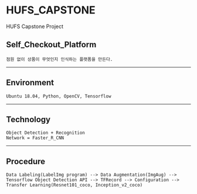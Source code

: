 # HUFS_CAPSTONE
HUFS Capstone Project 

## Self_Checkout_Platform
```
점원 없이 상품이 무엇인지 인식하는 플랫폼을 만든다.
```
--------------------------

## Environment
```
Ubuntu 18.04, Python, OpenCV, Tensorflow
```
------------------

## Technology
```
Object Detection + Recognition
Network = Faster_R_CNN
```
------------------

## Procedure
```
Data Labeling(LabelImg program) --> Data Augmentation(ImgAug) --> Tensorflow Object Detection API --> TFRecord --> Configuration --> Transfer Learning(Resnet101_coco, Inception_v2_coco)
```
